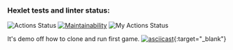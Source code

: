 ### Hexlet tests and linter status:
![Actions Status](https://github.com/Yur-ok/php-project-lvl1/workflows/hexlet-check/badge.svg) [![Maintainability](https://api.codeclimate.com/v1/badges/5380a54b395829b5dd53/maintainability)](https://codeclimate.com/github/Yur-ok/php-project-lvl1/maintainability) ![My Actions Status](https://github.com/Yur-ok/php-project-lvl1/workflows/CI/badge.svg)

It's demo off how to clone and run first game.
[![asciicast](https://asciinema.org/a/365733.svg)](https://asciinema.org/a/365733){:target="_blank"}
